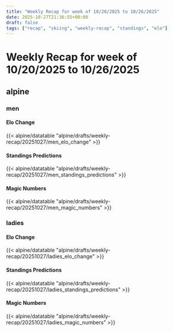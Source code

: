 ```yaml
---
title: "Weekly Recap for week of 10/20/2025 to 10/26/2025"
date: 2025-10-27T21:36:55+00:00
draft: false
tags: ["recap", "skiing", "weekly-recap", "standings", "elo"]
---
```


# Weekly Recap for week of 10/20/2025 to 10/26/2025

## alpine

### men

#### Elo Change

{{< alpine/datatable "alpine/drafts/weekly-recap/20251027/men_elo_change" >}}

#### Standings Predictions

{{< alpine/datatable "alpine/drafts/weekly-recap/20251027/men_standings_predictions" >}}

#### Magic Numbers

{{< alpine/datatable "alpine/drafts/weekly-recap/20251027/men_magic_numbers" >}}

### ladies

#### Elo Change

{{< alpine/datatable "alpine/drafts/weekly-recap/20251027/ladies_elo_change" >}}

#### Standings Predictions

{{< alpine/datatable "alpine/drafts/weekly-recap/20251027/ladies_standings_predictions" >}}

#### Magic Numbers

{{< alpine/datatable "alpine/drafts/weekly-recap/20251027/ladies_magic_numbers" >}}

